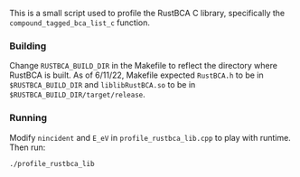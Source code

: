 This is a small script used to profile the RustBCA C library, specifically the `compound_tagged_bca_list_c` function.


### Building
Change `RUSTBCA_BUILD_DIR` in the Makefile to reflect the directory where RustBCA is built. As of 6/11/22, Makefile expected `RustBCA.h` to be in `$RUSTBCA_BUILD_DIR` and `liblibRustBCA.so` to be in `$RUSTBCA_BUILD_DIR/target/release`.

### Running
Modify `nincident` and `E_eV` in `profile_rustbca_lib.cpp` to play with runtime. Then run:
```
./profile_rustbca_lib
```

